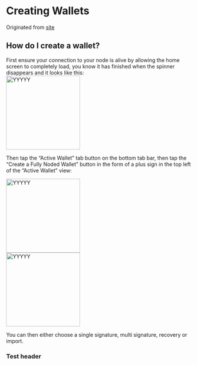 # Creating Wallets

Originated from [site](https://fullynoded.app/faq/#How-Do-I-Create-a-Wallet)

## How do I create a wallet?

First ensure your connection to your node is alive by allowing the home screen to completely load, you know it has finished when the spinner disappears and it looks like this: <br/>
<img src="./Images/XXXX.png" alt="YYYYY" border="0" width="200">

Then tap the “Active Wallet” tab button on the bottom tab bar, then tap the “Create a Fully Noded Wallet” button in the form of a plus sign in the top left of the “Active Wallet” view:

<img src="./Images/XXXX.png" alt="YYYYY" border="0" width="200"><br/>
<img src="./Images/XXXX.png" alt="YYYYY" border="0" width="200">

You can then either choose a single signature, multi signature, recovery or import.

### Test header
